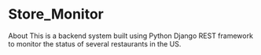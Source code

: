 # Store_Monitor
About This is a backend system built using Python Django REST framework to monitor the status of several restaurants in the US.
